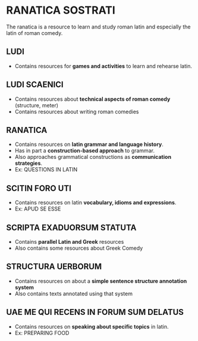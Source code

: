 
# RANATICA SOSTRATI
The ranatica is a resource to learn and study roman latin 
and especially the latin of roman comedy.

## LUDI
- Contains resources for **games and activities** to learn and rehearse latin.

## LUDI SCAENICI
- Contains resources about **technical aspects of roman comedy** (structure, meter)
- Contains resources about writing roman comedies

## RANATICA 
- Contains resources on **latin grammar and language history**.
- Has in part a **construction-based approach** to grammar.
- Also approaches grammatical constructions as **communication strategies**.
- Ex: QUESTIONS IN LATIN

## SCITIN FORO UTI
- Contains resources on latin **vocabulary, idioms and expressions**.
- Ex: APUD SE ESSE

## SCRIPTA EXADUORSUM STATUTA
- Contains **parallel Latin and Greek** resources
- Also contains some resources about Greek Comedy

## STRUCTURA UERBORUM
- Contains resources on about a **simple sentence structure annotation system**
- Also contains texts annotated using that system

## UAE ME QUI RECENS IN FORUM SUM DELATUS
- Contains resources on **speaking about specific topics** in latin.
- Ex: PREPARING FOOD